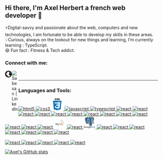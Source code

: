 ## Hi there, I'm Axel Herbert a french web developer 👋

⚡Digital-savvy and passionate about the web, computers and new technologies, I am fortunate to be able to develop my skills in these areas.<br />
💡Curious, always on the lookout for new things and learning, I’m currently learning : TypeScript.<br />
😄 Fun fact : Fitness & Tech addict.<br />

### Connect with me:

[<img align="left" alt="Sabesan" width="22px" src="https://raw.githubusercontent.com/iconic/open-iconic/master/svg/globe.svg" />][website]
[<img align="left" alt="Sabesan | LinkedIn" width="22px" src="https://cdn.jsdelivr.net/npm/simple-icons@v3/icons/linkedin.svg" />][linkedin]

<br />

---

### Languages and Tools:

<p align="left"> <a href="https://developer.mozilla.org/en-US/docs/Web/HTML" target="_blank" rel="noreferrer"> <img src="https://img.icons8.com/color/240/000000/html-5.png" alt="html5" width="40" height="40"/> </a> <a href="https://developer.mozilla.org/en-US/docs/Web/CSS" target="_blank" rel="noreferrer"> <img src="https://img.icons8.com/color/240/000000/css3.png" alt="css3" width="40" height="40"/> </a> <a href="https://www.w3schools.com/css/" target="_blank" rel="noreferrer"> <img src="https://raw.githubusercontent.com/devicons/devicon/master/icons/css3/css3-original-wordmark.svg" alt="css3" width="40" height="40"/> </a> <a href="https://developer.mozilla.org/en-US/docs/Web/JavaScript" target="_blank" rel="noreferrer"> <img src="https://img.icons8.com/color/240/000000/javascript.png" alt="javascript" width="40" height="40"/> </a> <a href="https://www.typescriptlang.org/" target="_blank" rel="noreferrer"> <img src="https://img.icons8.com/color/240/000000/typescript.png" alt="typescript" width="40" height="40"/> </a> <a href="https://reactjs.org/" target="_blank" rel="noreferrer"> <img src="https://img.icons8.com/color/240/000000/react-native.png" alt="react" width="40" height="40"/> </a> <a href="https://angularjs.org/" target="_blank" rel="noreferrer"> <img src="https://img.icons8.com/color/240/000000/angularjs.png" alt="react" width="40" height="40"/> </a> <a href="https://nodejs.org/en/" target="_blank" rel="noreferrer"> <img src="https://img.icons8.com/color/240/000000/nodejs.png" alt="react" width="40" height="40"/> </a> <a href="https://expressjs.com" target="_blank" rel="noreferrer"> <img src="https://upload.wikimedia.org/wikipedia/commons/thumb/6/64/Expressjs.png/220px-Expressjs.png" alt="react" width="40" height="40"/> </a> <a href="https://graphql.org/" target="_blank" rel="noreferrer"> <img src="https://img.icons8.com/color/240/000000/graphql.png" alt="react" width="40" height="40"/> </a> <a href="https://redux.js.org/" target="_blank" rel="noreferrer"> <img src="https://img.icons8.com/color/240/000000/redux.png" alt="react" width="40" height="40"/> </a> <a href="https://vuejs.org/" target="_blank" rel="noreferrer"> <img src="https://img.icons8.com/color/240/000000/vue-js.png" alt="react" width="40" height="40"/> </a> <a href="https://sass-lang.com/" target="_blank" rel="noreferrer"> <img src="https://img.icons8.com/color/240/000000/sass.png" alt="react" width="40" height="40"/> </a> <a href="https://getbootstrap.com/" target="_blank" rel="noreferrer"> <img src="https://img.icons8.com/color/240/000000/bootstrap.png" alt="react" width="40" height="40"/> </a> <a href="https://www.python.org/" target="_blank" rel="noreferrer"> <img src="https://img.icons8.com/color/240/000000/python.png" alt="react" width="40" height="40"/> </a> <a href="https://www.php.net/" target="_blank" rel="noreferrer"> <img src="https://img.icons8.com/color/240/000000/php.png" alt="react" width="40" height="40"/> </a> <a href="https://symfony.com/" target="_blank" rel="noreferrer"> <img src="https://img.icons8.com/color/240/000000/symfony.png" alt="react" width="40" height="40"/> </a> <a href="https://wordpress.org/" target="_blank" rel="noreferrer"> <img src="https://img.icons8.com/color/240/000000/wordpress.png" alt="react" width="40" height="40"/> </a> <a href="https://dev.mysql.com/" target="_blank" rel="noreferrer"> <img src="https://raw.githubusercontent.com/github/explore/80688e429a7d4ef2fca1e82350fe8e3517d3494d/topics/mysql/mysql.png" alt="react" width="40" height="40"/> </a> <a href="https://www.mongodb.com/" target="_blank" rel="noreferrer"> <img src="https://img.icons8.com/color/240/000000/mongodb.png" alt="react" width="40" height="40"/> </a> <a href="https://www.postgresql.org" target="_blank" rel="noreferrer"> <img src="https://raw.githubusercontent.com/devicons/devicon/master/icons/postgresql/postgresql-original-wordmark.svg" alt="postgresql" width="40" height="40"/> </a> <a href="https://firebase.google.com/" target="_blank" rel="noreferrer"> <img src="https://img.icons8.com/color/240/000000/firebase.png" alt="react" width="40" height="40"/> </a> <a href="https://git-scm.com/" target="_blank" rel="noreferrer"> <img src="https://img.icons8.com/color/240/000000/git.png" alt="react" width="40" height="40"/> </a> <a href="https://github.com/" target="_blank" rel="noreferrer"> <img src="https://img.icons8.com/ios-glyphs/240/000000/github.png" alt="react" width="40" height="40"/> </a> <a href="https://www.docker.com/" target="_blank" rel="noreferrer"> <img src="https://img.icons8.com/color/240/000000/docker.png" alt="react" width="40" height="40"/> </a> <a href="https://kubernetes.io/" target="_blank" rel="noreferrer"> <img src="https://img.icons8.com/color/240/000000/kubernetes.png" alt="react" width="40" height="40"/> </a> <a href="https://aws.amazon.com/" target="_blank" rel="noreferrer"> <img src="https://upload.wikimedia.org/wikipedia/commons/9/93/Amazon_Web_Services_Logo.svg" alt="react" width="40" height="40"/> </a> <a href="https://azure.microsoft.com/fr-fr/" target="_blank" rel="noreferrer"> <img src="https://upload.wikimedia.org/wikipedia/fr/thumb/b/b6/Microsoft-Azure.png/100px-Microsoft-Azure.png" alt="react" width="40" height="40"/> </a> <br /><br /> <a href="https://code.visualstudio.com/" target="_blank" rel="noreferrer"> <img src="https://img.icons8.com/fluent/240/000000/visual-studio-code-2019.png" alt="react" width="40" height="40"/> </a> <a href="https://www.jetbrains.com/idea/" target="_blank" rel="noreferrer"> <img src="https://img.icons8.com/color/240/000000/intellij-idea.png" alt="react" width="40" height="40"/> </a> <a href="https://developer.apple.com/macos/" target="_blank" rel="noreferrer"> <img src="https://img.icons8.com/officel/160/000000/mac-logo.png" alt="react" width="40" height="40"/> </a> <a href="https://www.microsoft.com/en-us/windows" target="_blank" rel="noreferrer"> <img src="https://img.icons8.com/color/240/000000/windows-11.png" alt="react" width="40" height="40"/> </a> <a href="https://www.kernel.org/" target="_blank" rel="noreferrer"> <img src="https://img.icons8.com/color/96/000000/linux.png" alt="react" width="40" height="40"/> </a> </p>

[![Axel's GitHub stats](https://github-readme-stats.vercel.app/api?username=axelherbert)](https://github.com/anuraghazra/github-readme-stats)

[website]: https://axelherbert.github.io/
[twitter]: https://twitter.com/axel_herbert
[linkedin]: https://www.linkedin.com/in/axelherbert/
